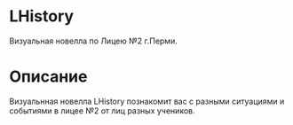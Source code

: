 # LHistory
Визуальная новелла по Лицею №2 г.Перми.
# Описание
Визуальнная новелла LHistory познакомит вас с разными ситуациями и событиями в лицее №2 от лиц разных учеников. 




